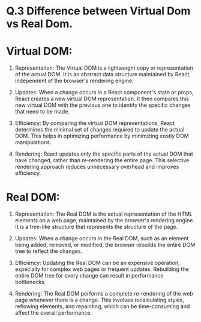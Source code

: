 # Q.3 Difference between Virtual Dom vs Real Dom.

# Virtual DOM:

1. Representation: The Virtual DOM is a lightweight copy or representation of the actual DOM. It is an abstract data structure maintained by React, independent of the browser's rendering engine.

2. Updates: When a change occurs in a React component's state or props, React creates a new virtual DOM representation. It then compares this new virtual DOM with the previous one to identify the specific changes that need to be made.

3. Efficiency: By comparing the virtual DOM representations, React determines the minimal set of changes required to update the actual DOM. This helps in optimizing performance by minimizing costly DOM manipulations.

4. Rendering: React updates only the specific parts of the actual DOM that have changed, rather than re-rendering the entire page. This selective rendering approach reduces unnecessary overhead and improves efficiency.

# Real DOM:

1. Representation: The Real DOM is the actual representation of the HTML elements on a web page, maintained by the browser's rendering engine. It is a tree-like structure that represents the structure of the page.

2. Updates: When a change occurs in the Real DOM, such as an element being added, removed, or modified, the browser rebuilds the entire DOM tree to reflect the changes.

3. Efficiency: Updating the Real DOM can be an expensive operation, especially for complex web pages or frequent updates. Rebuilding the entire DOM tree for every change can result in performance bottlenecks.

4. Rendering: The Real DOM performs a complete re-rendering of the web page whenever there is a change. This involves recalculating styles, reflowing elements, and repainting, which can be time-consuming and affect the overall performance.